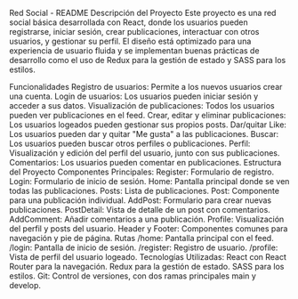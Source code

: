Red Social - README
Descripción del Proyecto
Este proyecto es una red social básica desarrollada con React, donde los usuarios pueden registrarse, iniciar sesión, crear publicaciones, interactuar con otros usuarios, y gestionar su perfil. El diseño está optimizado para una experiencia de usuario fluida y se implementan buenas prácticas de desarrollo como el uso de Redux para la gestión de estado y SASS para los estilos.

Funcionalidades
Registro de usuarios: Permite a los nuevos usuarios crear una cuenta.
Login de usuarios: Los usuarios pueden iniciar sesión y acceder a sus datos.
Visualización de publicaciones: Todos los usuarios pueden ver publicaciones en el feed.
Crear, editar y eliminar publicaciones: Los usuarios logeados pueden gestionar sus propios posts.
Dar/quitar Like: Los usuarios pueden dar y quitar "Me gusta" a las publicaciones.
Buscar: Los usuarios pueden buscar otros perfiles o publicaciones.
Perfil: Visualización y edición del perfil del usuario, junto con sus publicaciones.
Comentarios: Los usuarios pueden comentar en publicaciones.
Estructura del Proyecto
Componentes Principales:
Register: Formulario de registro.
Login: Formulario de inicio de sesión.
Home: Pantalla principal donde se ven todas las publicaciones.
Posts: Lista de publicaciones.
Post: Componente para una publicación individual.
AddPost: Formulario para crear nuevas publicaciones.
PostDetail: Vista de detalle de un post con comentarios.
AddComment: Añadir comentarios a una publicación.
Profile: Visualización del perfil y posts del usuario.
Header y Footer: Componentes comunes para navegación y pie de página.
Rutas
/home: Pantalla principal con el feed.
/login: Pantalla de inicio de sesión.
/register: Registro de usuario.
/profile: Vista de perfil del usuario logeado.
Tecnologías Utilizadas:
React con React Router para la navegación.
Redux para la gestión de estado.
SASS para los estilos.
Git: Control de versiones, con dos ramas principales main y develop.
